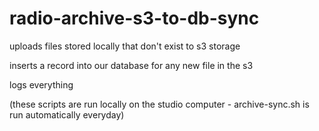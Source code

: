 # radio-archive-s3-to-db-sync

uploads files stored locally that don't exist to s3 storage 

inserts a record into our database for any new file in the s3 

logs everything

(these scripts are run locally on the studio computer - archive-sync.sh is run automatically everyday)
